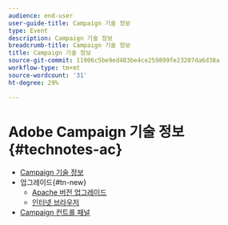 ```yaml
---
audience: end-user
user-guide-title: Campaign 기술 정보
type: Event
description: Campaign 기술 정보
breadcrumb-title: Campaign 기술 정보
title: Campaign 기술 정보
source-git-commit: 11906c5be9ed483be4ce259899fe23207da6d38a
workflow-type: tm+mt
source-wordcount: '31'
ht-degree: 29%

---
```



# Adobe Campaign 기술 정보 {#technotes-ac}

+ [Campaign 기술 정보](technotes-home.md)
+ 업그레이드{#tn-new}
   + [Apache 버전 업그레이드](upgrades/apache.md)
   + [인터넷 브라우저](upgrades/browsers.md)
+ [Campaign 컨트롤 패널](https://experienceleague.adobe.com/docs/control-panel/using/control-panel-home.html?lang=ko)
